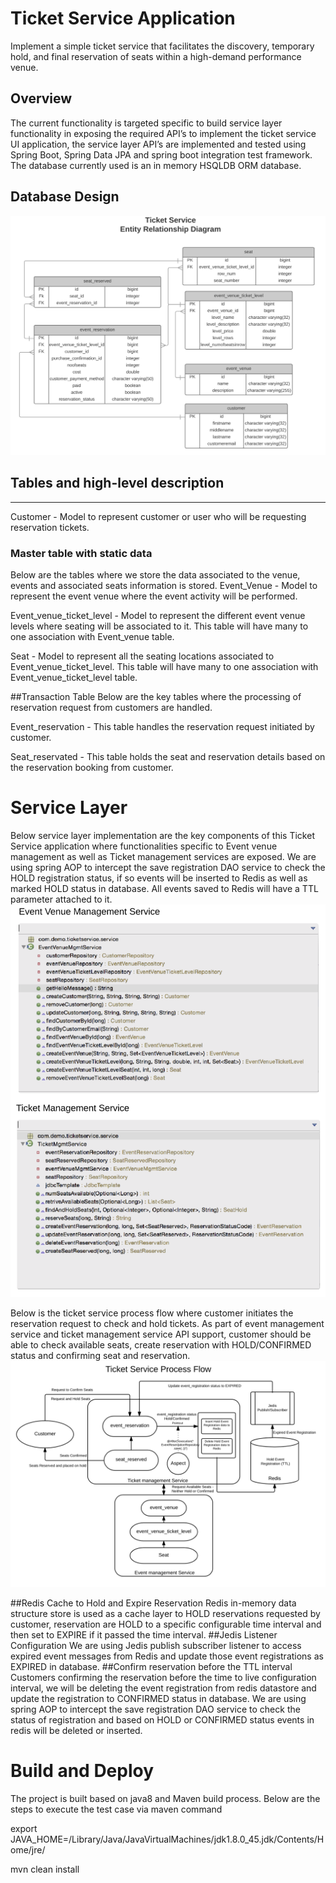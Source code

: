 # Ticket Service Application
Implement a simple ticket service that facilitates the discovery, temporary hold, and final reservation of seats within a high-demand performance venue.

## Overview
The current functionality is targeted specific to build service layer functionality in exposing the required API’s to implement the ticket service UI application, the service layer API’s are implemented and tested using Spring Boot, Spring Data JPA and spring boot integration test framework. The database currently used is an in memory HSQLDB ORM database.

## Database Design
![alt tag](https://github.com/ssrinivasulu/ticket_service/blob/master/ticket-service-erd.jpg)

## Tables and high-level description
---------------------------------

Customer - Model to represent customer or user who will be requesting reservation tickets. 

### Master table with static data
Below are the tables where we store the data associated to the venue, events and associated seats information is stored. 
Event_Venue - Model to represent the event venue where the event activity will be performed.

Event_venue_ticket_level - Model to represent the different event venue levels where seating will be associated to it. This table will have many to one association with Event_venue table. 

Seat - Model to represent all the seating locations associated to Event_venue_ticket_level. This table will have many to one association with Event_venue_ticket_level table.   

##Transaction Table
Below are the key tables where the processing of reservation request from customers are handled.

Event_reservation - This table handles the reservation request initiated by customer.

Seat_reservated - This table holds the seat and reservation details based on the reservation booking from customer. 



# Service Layer
Below service layer implementation are the key components of this Ticket Service application where functionalities specific to Event venue management as well as Ticket management services are exposed. We are using spring AOP to intercept the save registration DAO service to check the HOLD registration status, if so events will be inserted to Redis as well as marked HOLD status in database. All events saved to Redis will have a TTL parameter attached to it.  
![alt tag](https://github.com/ssrinivasulu/ticket_service/blob/master/ticket_service-ServiceLayer.jpg)

Below is the ticket service process flow where customer initiates the reservation request to check and hold tickets. As part of event management service and ticket management service API support, customer should be able to check available seats, create reservation with HOLD/CONFIRMED status and confirming seat and reservation.
![alt tag](https://github.com/ssrinivasulu/ticket_service/blob/master/ticket_service_flow_with_Redis.jpg)

##Redis Cache to Hold and Expire Reservation
Redis in-memory data structure store is used as a cache layer to HOLD reservations requested by customer, reservation are HOLD to a specific configurable time interval and then set to EXPIRE if it passed the time interval. 
##Jedis Listener Configuration
We are using Jedis publish subscriber listener to access expired event messages from Redis and update those event registrations as EXPIRED in database. 
##Confirm reservation before the TTL interval
Customers confirming the reservation before the time to live configuration interval, we will be deleting the event registration from redis datastore and update the registration to CONFIRMED status in database. We are using spring AOP to intercept the save registration DAO service to check the status of registration and based on HOLD or CONFIRMED status events in redis will be deleted or inserted. 

# Build and Deploy
The project is built based on java8 and Maven build process. Below are the steps to execute the test case via maven command

export JAVA_HOME=/Library/Java/JavaVirtualMachines/jdk1.8.0_45.jdk/Contents/Home/jre/

mvn clean install
